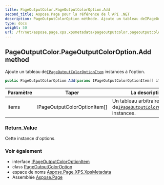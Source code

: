 ```yaml
---
title: PageOutputColor.PageOutputColorOption.Add
second_title: Aspose.Page pour la référence de l'API .NET
description: PageOutputColorOption méthode. Ajoute un tableau deIPageOutputColorOptionItem instances à loption.
type: docs
weight: 50
url: /fr/net/aspose.page.xps.xpsmetadata/pageoutputcolor.pageoutputcoloroption/add/
---
```

## PageOutputColor.PageOutputColorOption.Add method

Ajoute un tableau de[`IPageOutputColorOptionItem`](../../pageoutputcolor.ipageoutputcoloroptionitem/) instances à l'option.

```csharp
public PageOutputColorOption Add(params IPageOutputColorOptionItem[] items)
```

| Paramètre | Taper | La description |
| --- | --- | --- |
| items | IPageOutputColorOptionItem[] | Un tableau arbitraire de[`IPageOutputColorOptionItem`](../../pageoutputcolor.ipageoutputcoloroptionitem/) instances. |

### Return_Value

Cette instance d'options.

### Voir également

* interface [IPageOutputColorOptionItem](../../pageoutputcolor.ipageoutputcoloroptionitem/)
* class [PageOutputColorOption](../)
* espace de noms [Aspose.Page.XPS.XpsMetadata](../../pageoutputcolor.pageoutputcoloroption/)
* Assemblée [Aspose.Page](../../../)


